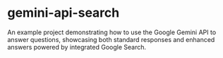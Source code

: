 # gemini-api-search
An example project demonstrating how to use the Google Gemini API to answer questions, showcasing both standard responses and enhanced answers powered by integrated Google Search.
